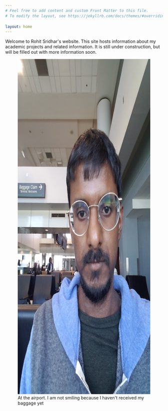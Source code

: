 ```yaml
---
# Feel free to add content and custom Front Matter to this file.
# To modify the layout, see https://jekyllrb.com/docs/themes/#overriding-theme-defaults

layout: home
---
```


Welcome to Rohit Sridhar's website. This site hosts information about my academic projects and related information.
It is still under construction, but will be filled out with more information soon.

<figure>
<img src='./assets/at_airport.jpeg' alt='Picture of me at the airport' width='800' height='1067' />
<figcaption>At the airport. I am not smiling because I haven't received my baggage yet</figcaption>
</figure>
